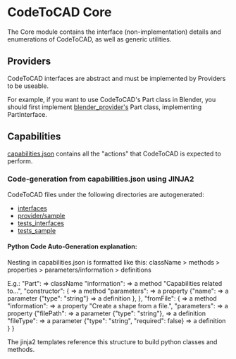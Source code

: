 # CodeToCAD Core

The Core module contains the interface (non-implementation) details and enumerations of CodeToCAD, as well as generic utilities.

## Providers 

CodeToCAD interfaces are abstract and must be implemented by Providers to be useable.

For example, if you want to use CodeToCAD's Part class in Blender, you should first implement [blender_provider's](../providers/blender/) Part class, implementing PartInterface.

## Capabilities

[capabilities.json](./capabilities.json) contains all the "actions" that CodeToCAD is expected to perform.

### Code-generation from capabilities.json using JINJA2

CodeToCAD files under the following directories are autogenerated:

- [interfaces](./interfaces/)
- [provider/sample](../providers/sample/)
- [tests_interfaces](./tests_interfaces/)
- [tests_sample](../tests/test_providers/sample/)

#### Python Code Auto-Generation explanation:

Nesting in capabilities.json is formatted like this:
    className > methods > properties > parameters/information > definitions

E.g.:
    "Part": => className
        "information": => a method
            "Capabilities related to...",
        "constructor": { => a method
            "parameters": => a property
                {"name": => a parameter
                    {"type": "string"} => a definition
                },
        },
        "fromFile": { => a method
            "information": => a property
                "Create a shape from a file.",
            "parameters": => a property
                {"filePath": => a parameter
                    {"type": "string"}, => a definition
                "fileType": => a parameter
                    {"type": "string", "required": false} => a definition
                }
        }

The jinja2 templates reference this structure to build python classes and methods.